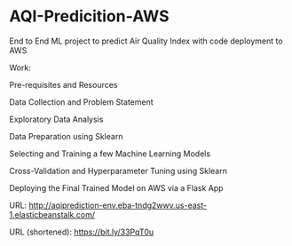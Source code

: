 # AQI-Predicition-AWS
End to End ML project to predict Air Quality Index with code deployment to AWS

Work:

Pre-requisites and Resources

Data Collection and Problem Statement

Exploratory Data Analysis 

Data Preparation using Sklearn

Selecting and Training a few Machine Learning Models

Cross-Validation and Hyperparameter Tuning using Sklearn

Deploying the Final Trained Model on AWS via a Flask App

URL: http://aqiprediction-env.eba-tndg2wwv.us-east-1.elasticbeanstalk.com/

URL (shortened): https://bit.ly/33PqT0u

